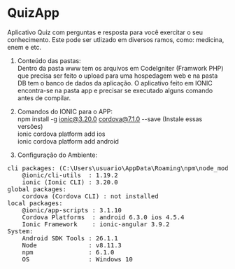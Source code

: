 # QuizApp
Aplicativo Quiz com perguntas e resposta para você exercitar o seu conhecimento. Este pode ser utlizado em diversos ramos, como: medicina, enem e etc.
1. Conteúdo das pastas:
<br>Dentro da pasta www tem os arquivos em CodeIgniter (Framwork PHP) que precisa ser feito o upload para uma hospedagem web e na pasta DB tem o banco de dados da aplicação.
O aplicativo feito em IONIC encontra-se na pasta app e precisar se executado alguns comando antes de compilar.

2. Comandos do IONIC para o APP:
<br>npm install -g ionic@3.20.0 cordova@7.1.0 --save
(Instale essas versões)
<br>ionic cordova platform add ios
<br>ionic cordova platform add android

3. Configuração do Ambiente:
<pre>cli packages: (C:\Users\usuario\AppData\Roaming\npm\node_modules)
    @ionic/cli-utils  : 1.19.2
    ionic (Ionic CLI) : 3.20.0
global packages:
    cordova (Cordova CLI) : not installed
local packages:
    @ionic/app-scripts : 3.1.10
    Cordova Platforms  : android 6.3.0 ios 4.5.4
    Ionic Framework    : ionic-angular 3.9.2
System:
    Android SDK Tools : 26.1.1
    Node              : v8.11.3
    npm               : 6.1.0
    OS                : Windows 10
</pre>
